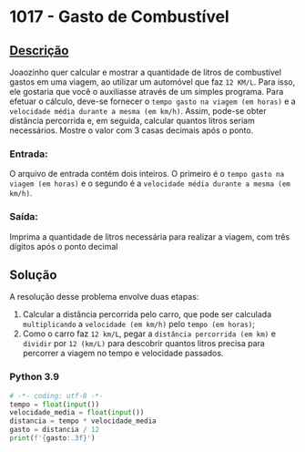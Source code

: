 # 1017 - Gasto de Combustível

## [Descrição](https://www.beecrowd.com.br/judge/pt/problems/view/1017)

Joaozinho quer calcular e mostrar a quantidade de litros de combustível gastos em uma viagem, ao utilizar um automóvel que faz `12 KM/L`. Para isso, ele gostaria que você o auxiliasse através de um simples programa. Para efetuar o cálculo, deve-se fornecer o `tempo gasto na viagem (em horas)` e a `velocidade média durante a mesma (em km/h)`. Assim, pode-se obter distância percorrida e, em seguida, calcular quantos litros seriam necessários. Mostre o valor com 3 casas decimais após o ponto.

### Entrada:
O arquivo de entrada contém dois inteiros. O primeiro é o `tempo gasto na viagem (em horas)` e o segundo é a `velocidade média durante a mesma (em km/h)`.

### Saída:
Imprima a quantidade de litros necessária para realizar a viagem, com três dígitos após o ponto decimal

## Solução

A resolução desse problema envolve duas etapas:

1. Calcular a distância percorrida pelo carro, que pode ser calculada `multiplicando` a `velocidade (em km/h)` pelo `tempo (em horas)`;
2. Como o carro faz `12 km/L`, pegar a `distância percorrida (em km)` e `dividir` por `12 (km/L)` para descobrir quantos litros precisa para percorrer a viagem no tempo e velocidade passados.

### Python 3.9
```Python
# -*- coding: utf-8 -*-
tempo = float(input())
velocidade_media = float(input())
distancia = tempo * velocidade_media
gasto = distancia / 12
print(f'{gasto:.3f}')
```
